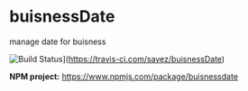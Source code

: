 # buisnessDate
manage date for buisness


![Build Status](https://travis-ci.com/savez/buisnessDate.svg?branch=master)](https://travis-ci.com/savez/buisnessDate)


**NPM project:** https://www.npmjs.com/package/buisnessdate

